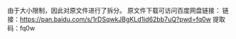 由于大小限制，因此对原文件进行了拆分。
原文件下载可访问百度网盘链接：
链接：https://pan.baidu.com/s/1rDSqwkJBgKLd1id62bb7uQ?pwd=fq0w 
提取码：fq0w